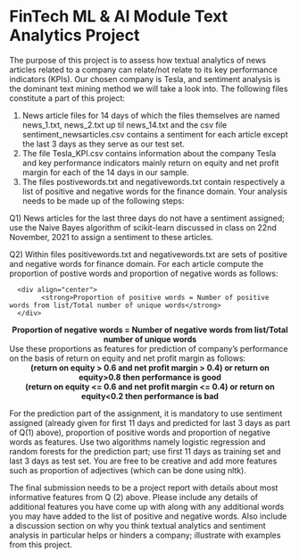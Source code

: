 # FinTech ML & AI Module Text Analytics Project

The purpose of this project is to assess how textual analytics of news articles related to a company
can relate/not relate to its key performance indicators (KPIs). Our chosen company is Tesla, and
sentiment analysis is the dominant text mining method we will take a look into.
The following files constitute a part of this project:
1) News article files for 14 days of which the files themselves are named news_1.txt, news_2.txt up
til news_14.txt and the csv file sentiment_newsarticles.csv contains a sentiment for each article
except the last 3 days as they serve as our test set.
2) The file Tesla_KPI.csv contains information about the company Tesla and key performance
indicators mainly return on equity and net profit margin for each of the 14 days in our sample.
3) The files postivewords.txt and negativewords.txt contain respectively a list of positive and
negative words for the finance domain.
Your analysis needs to be made up of the following steps:

Q1) News articles for the last three days do not have a sentiment assigned; use the Naive Bayes
algorithm of scikit-learn discussed in class on 22nd November, 2021 to assign a sentiment to these
articles.

Q2) Within files positivewords.txt and negativewords.txt are sets of positive and negative words for
finance domain. For each article compute the proportion of postive words and proportion of
negative words as follows:


      <div align="center">
            <strong>Proportion of positive words = Number of positive words from list/Total number of unique words</strong>
      </div>
<div align="center">
            <strong>Proportion of negative words = Number of negative words from list/Total number of unique words</strong>
</div>
Use these proportions as features for prediction of company’s performance on the basis of return on equity and net profit margin as follows:
<div align="center">
<strong>(return on equity > 0.6 and net profit margin > 0.4) or return on equity>0.8 then performance is good</strong>
</div>
<div align="center">
<strong>(return on equity <= 0.6 and net profit margin <= 0.4) or return on equity<0.2 then performance is bad</strong>
</div>

For the prediction part of the assignment, it is mandatory to use sentiment assigned (already given for first 11 days and predicted for last 3 days as part of Q(1) above), proportion of positive words and proportion of negative words as features. Use two algorithms namely logistic regression and random forests for the prediction part; use first 11 days as training set and last 3 days as test set. You are free to be creative and add more features such as proportion of adjectives (which can be done using nltk).
      
The final submission needs to be a project report with details about most informative features from Q (2) above. Please include any details of additional features you have come up with along with any additional words you may have added to the list of positive and negative words. Also include a discussion section on why you think textual analytics and sentiment analysis in particular helps or hinders a company; illustrate with examples from this project.
